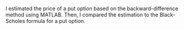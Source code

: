 
I estimated the price of a put option based on the backward-difference method using MATLAB.
Then, I compared the estimation to the Black-Scholes formula for a put option. 

